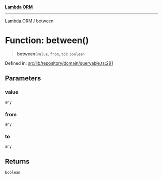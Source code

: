 [**Lambda ORM**](../README.md)

***

[Lambda ORM](../README.md) / between

# Function: between()

> **between**(`value`, `from`, `to`): `boolean`

Defined in: [src/lib/repository/domain/queryable.ts:291](https://github.com/lambda-orm/lambdaorm-base/blob/54d568062b637a6aed5442a048b140146d1f573b/src/lib/repository/domain/queryable.ts#L291)

## Parameters

### value

`any`

### from

`any`

### to

`any`

## Returns

`boolean`
